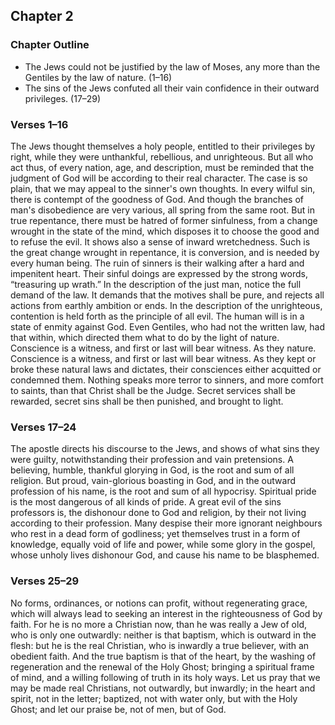 ## Chapter 2

### Chapter Outline

- The Jews could not be justified by the law of Moses, any more than the Gentiles by the law of nature. (1–16)
- The sins of the Jews confuted all their vain confidence in their outward privileges. (17–29)

### Verses 1–16

The Jews thought themselves a holy people, entitled to their privileges by right, while they were unthankful, rebellious, and unrighteous. But all who act thus, of every nation, age, and description, must be reminded that the judgment of God will be according to their real character. The case is so plain, that we may appeal to the sinner's own thoughts. In every wilful sin, there is contempt of the goodness of God. And though the branches of man's disobedience are very various, all spring from the same root. But in true repentance, there must be hatred of former sinfulness, from a change wrought in the state of the mind, which disposes it to choose the good and to refuse the evil. It shows also a sense of inward wretchedness. Such is the great change wrought in repentance, it is conversion, and is needed by every human being. The ruin of sinners is their walking after a hard and impenitent heart. Their sinful doings are expressed by the strong words, “treasuring up wrath.” In the description of the just man, notice the full demand of the law. It demands that the motives shall be pure, and rejects all actions from earthly ambition or ends. In the description of the unrighteous, contention is held forth as the principle of all evil. The human will is in a state of enmity against God. Even Gentiles, who had not the written law, had that within, which directed them what to do by the light of nature. Conscience is a witness, and first or last will bear witness. As they nature. Conscience is a witness, and first or last will bear witness. As they kept or broke these natural laws and dictates, their consciences either acquitted or condemned them. Nothing speaks more terror to sinners, and more comfort to saints, than that Christ shall be the Judge. Secret services shall be rewarded, secret sins shall be then punished, and brought to light.

### Verses 17–24

The apostle directs his discourse to the Jews, and shows of what sins they were guilty, notwithstanding their profession and vain pretensions. A believing, humble, thankful glorying in God, is the root and sum of all religion. But proud, vain-glorious boasting in God, and in the outward profession of his name, is the root and sum of all hypocrisy. Spiritual pride is the most dangerous of all kinds of pride. A great evil of the sins professors is, the dishonour done to God and religion, by their not living according to their profession. Many despise their more ignorant neighbours who rest in a dead form of godliness; yet themselves trust in a form of knowledge, equally void of life and power, while some glory in the gospel, whose unholy lives dishonour God, and cause his name to be blasphemed.

### Verses 25–29

No forms, ordinances, or notions can profit, without regenerating grace, which will always lead to seeking an interest in the righteousness of God by faith. For he is no more a Christian now, than he was really a Jew of old, who is only one outwardly: neither is that baptism, which is outward in the flesh: but he is the real Christian, who is inwardly a true believer, with an obedient faith. And the true baptism is that of the heart, by the washing of regeneration and the renewal of the Holy Ghost; bringing a spiritual frame of mind, and a willing following of truth in its holy ways. Let us pray that we may be made real Christians, not outwardly, but inwardly; in the heart and spirit, not in the letter; baptized, not with water only, but with the Holy Ghost; and let our praise be, not of men, but of God.

